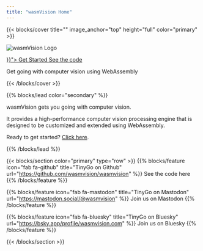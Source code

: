 ```yaml
---
title: "wasmVision Home"
---
```


{{< blocks/cover title="" image_anchor="top" height="full" color="primary" >}}

![wasmVision Logo](images/wasmvision-logo-transparent.png)

<div class="mx-auto">
	<a class="btn btn-lg btn-primary mr-3 mb-4" href="{{< relref "/" >}}">
		Get Started <i class="fas fa-arrow-alt-circle-right ml-2"></i>
	</a>
	<a class="btn btn-lg btn-secondary mr-3 mb-4" href="https://github.com/wasmvision/wasmvision">
		See the code <i class="fab fa-github ml-2 "></i>
	</a>
	<p class="h2 mt-5">Get going with computer vision using WebAssembly</p>
</div>
{{< /blocks/cover >}}

{{% blocks/lead color="secondary" %}}

wasmVision gets you going with computer vision.

It provides a high-performance computer vision processing engine that is designed to be customized and extended using WebAssembly.

Ready to get started? [Click here](getting-started).

{{% /blocks/lead %}}

{{< blocks/section color="primary" type="row" >}}
{{% blocks/feature icon="fab fa-github" title="TinyGo on Github" url="https://github.com/wasmvision/wasmvision" %}}
See the code here
{{% /blocks/feature %}}

{{% blocks/feature icon="fab fa-mastodon" title="TinyGo on Mastodon" url="https://mastodon.social/@wasmvision" %}}
Join us on Mastodon
{{% /blocks/feature %}}

{{% blocks/feature icon="fab fa-bluesky" title="TinyGo on Bluesky" url="https://bsky.app/profile/wasmvision.com" %}}
Join us on Bluesky
{{% /blocks/feature %}}

{{< /blocks/section >}}
